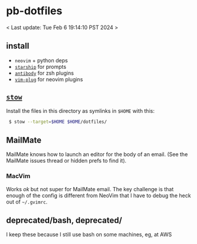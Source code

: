 # pb-dotfiles

< Last update: Tue Feb  6 19:14:10 PST 2024 >


## install
* `neovim` + python deps
* [`starship`](https://starship.rs/) for prompts
* [`antibody`](https://getantibody.github.io/) for zsh plugins
* [`vim-plug`](https://github.com/junegunn/vim-plug) for neovim plugins


## [`stow`](https://www.gnu.org/software/stow/)
Install the files in this directory as symlinks in `$HOME` with this:
```bash
 $ stow --target=$HOME $HOME/dotfiles/
```

## MailMate

MailMate knows how to launch an editor for the body of an email. (See the MailMate issues thread or hidden prefs to find it).

### MacVim

Works _ok_ but not super for MailMate email. The key challenge is that enough of the config is different from NeoVim that I have to debug the heck out of `~/.gvimrc`.


## deprecated/bash, deprecated/

I keep these because I still use bash on some machines, eg, at AWS

<!-- done -->

